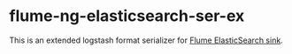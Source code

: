 flume-ng-elasticsearch-ser-ex
=============================

This is an extended logstash format serializer for [Flume ElasticSearch sink](http://flume.apache.org/FlumeUserGuide.html#elasticsearchsink).

